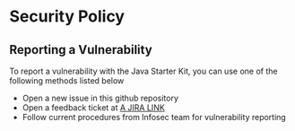 # Security Policy

## Reporting a Vulnerability

To report a vulnerability with the Java Starter Kit, you can use one of the following methods listed below
- Open a new issue in this github repository
- Open a feedback ticket at [A JIRA LINK]()
- Follow current procedures from Infosec team for vulnerability reporting
